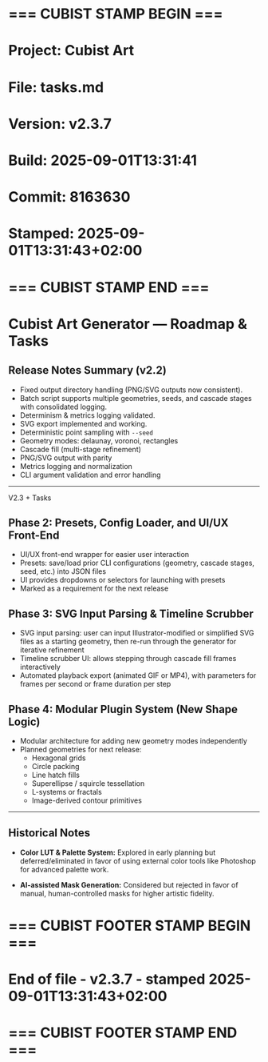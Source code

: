 # === CUBIST STAMP BEGIN ===
# Project: Cubist Art
# File: tasks.md
# Version: v2.3.7
# Build: 2025-09-01T13:31:41
# Commit: 8163630
# Stamped: 2025-09-01T13:31:43+02:00
# === CUBIST STAMP END ===
# Cubist Art Generator — Roadmap & Tasks

## Release Notes Summary (v2.2)
- Fixed output directory handling (PNG/SVG outputs now consistent).
- Batch script supports multiple geometries, seeds, and cascade stages with consolidated logging.
- Determinism & metrics logging validated.
- SVG export implemented and working.
- Deterministic point sampling with `--seed`
- Geometry modes: delaunay, voronoi, rectangles
- Cascade fill (multi-stage refinement)
- PNG/SVG output with parity
- Metrics logging and normalization
- CLI argument validation and error handling

---

V2.3 + Tasks

## Phase 2: Presets, Config Loader, and UI/UX Front-End

- UI/UX front-end wrapper for easier user interaction
- Presets: save/load prior CLI configurations (geometry, cascade stages, seed, etc.) into JSON files
- UI provides dropdowns or selectors for launching with presets
- Marked as a requirement for the next release

## Phase 3: SVG Input Parsing & Timeline Scrubber

- SVG input parsing: user can input Illustrator-modified or simplified SVG files as a starting geometry, then re-run through the generator for iterative refinement
- Timeline scrubber UI: allows stepping through cascade fill frames interactively
- Automated playback export (animated GIF or MP4), with parameters for frames per second or frame duration per step

## Phase 4: Modular Plugin System (New Shape Logic)

- Modular architecture for adding new geometry modes independently
- Planned geometries for next release:
  - Hexagonal grids
  - Circle packing
  - Line hatch fills
  - Superellipse / squircle tessellation
  - L-systems or fractals
  - Image-derived contour primitives

---

## Historical Notes

- **Color LUT & Palette System:**
  Explored in early planning but deferred/eliminated in favor of using external color tools like Photoshop for advanced palette work.

- **AI-assisted Mask Generation:**
  Considered but rejected in favor of manual, human-controlled masks for higher artistic fidelity.



# === CUBIST FOOTER STAMP BEGIN ===
# End of file - v2.3.7 - stamped 2025-09-01T13:31:43+02:00
# === CUBIST FOOTER STAMP END ===
